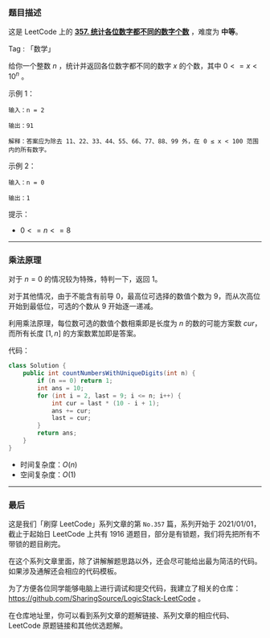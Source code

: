 ### 题目描述

这是 LeetCode 上的 **[357. 统计各位数字都不同的数字个数](https://leetcode-cn.com/problems/count-numbers-with-unique-digits/solution/by-ac_oier-6tfl/)** ，难度为 **中等**。

Tag : 「数学」



给你一个整数 $n$ ，统计并返回各位数字都不同的数字 $x$ 的个数，其中 $0 <= x < 10^n$ 。

示例 1：
```
输入：n = 2

输出：91

解释：答案应为除去 11、22、33、44、55、66、77、88、99 外，在 0 ≤ x < 100 范围内的所有数字。 
```
示例 2：
```
输入：n = 0

输出：1
```

提示：
* $0 <= n <= 8$

---

### 乘法原理

对于 $n = 0$ 的情况较为特殊，特判一下，返回 $1$。

对于其他情况，由于不能含有前导 $0$，最高位可选择的数值个数为 $9$，而从次高位开始到最低位，可选的个数从 $9$ 开始逐一递减。

利用乘法原理，每位数可选的数值个数相乘即是长度为 $n$ 的数的可能方案数 $cur$，而所有长度 $[1, n]$ 的方案数累加即是答案。

代码：
```Java
class Solution {
    public int countNumbersWithUniqueDigits(int n) {
        if (n == 0) return 1;
        int ans = 10;
        for (int i = 2, last = 9; i <= n; i++) {
            int cur = last * (10 - i + 1);
            ans += cur;
            last = cur;
        }
        return ans;
    }
}
```
* 时间复杂度：$O(n)$
* 空间复杂度：$O(1)$

---

### 最后

这是我们「刷穿 LeetCode」系列文章的第 `No.357` 篇，系列开始于 2021/01/01，截止于起始日 LeetCode 上共有 1916 道题目，部分是有锁题，我们将先把所有不带锁的题目刷完。

在这个系列文章里面，除了讲解解题思路以外，还会尽可能给出最为简洁的代码。如果涉及通解还会相应的代码模板。

为了方便各位同学能够电脑上进行调试和提交代码，我建立了相关的仓库：https://github.com/SharingSource/LogicStack-LeetCode 。

在仓库地址里，你可以看到系列文章的题解链接、系列文章的相应代码、LeetCode 原题链接和其他优选题解。

